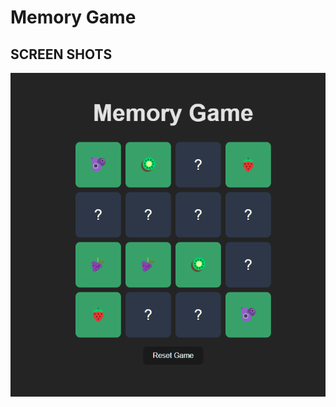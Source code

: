 # Memory Game
## SCREEN SHOTS
!["16 squares, 8 of them displaying '?', 8 of them displaying pairs with different fruits."](screenshot/gameboard.png)